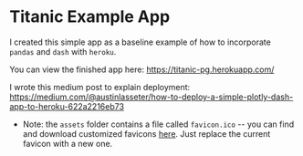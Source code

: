 # Titanic Example App

I created this simple app as a baseline example of how to incorporate `pandas` and `dash` with `heroku`.

You can view the finished app here: https://titanic-pg.herokuapp.com/

I wrote this medium post to explain deployment: https://medium.com/@austinlasseter/how-to-deploy-a-simple-plotly-dash-app-to-heroku-622a2216eb73

* Note: the `assets` folder contains a file called `favicon.ico` -- you can find and download customized favicons [here](https://www.favicon.cc/). Just replace the current favicon with a new one.
